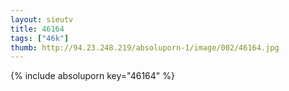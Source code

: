 ```yaml
--- 
layout: sieutv
title: 46164
tags: ["46k"]
thumb: http://94.23.248.219/absoluporn-1/image/002/46164.jpg
---
```

{% include absoluporn key="46164" %} 
